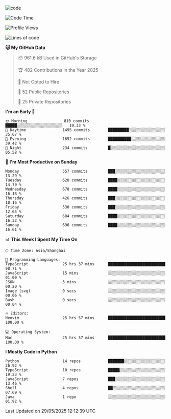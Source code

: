 
<!--
**liuyaanng/liuyaanng** is a ✨ _special_ ✨ repository because its `README.md` (this file) appears on your GitHub profile.

Here are some ideas to get you started:

- 🔭 I’m currently working on ...
- 🌱 I’m currently learning ...
- 👯 I’m looking to collaborate on ...
- 🤔 I’m looking for help with ...
- 💬 Ask me about ...
- 📫 How to reach me: ...
- 😄 Pronouns: ...
- ⚡ Fun fact: ...
-->


![code](https://cdn.jsdelivr.net/gh/liuyaanng/liuyaanng@1.0/code.gif) 

<!--START_SECTION:waka-->
![Code Time](http://img.shields.io/badge/Code%20Time-1%2C530%20hrs%206%20mins-blue)

![Profile Views](http://img.shields.io/badge/Profile%20Views-0-blue)

![Lines of code](https://img.shields.io/badge/From%20Hello%20World%20I%27ve%20Written-21.1%20million%20lines%20of%20code-blue)

**🐱 My GitHub Data** 

> 📦 961.6 kB Used in GitHub's Storage 
 > 
> 🏆 482 Contributions in the Year 2025
 > 
> 🚫 Not Opted to Hire
 > 
> 📜 52 Public Repositories 
 > 
> 🔑 25 Private Repositories 
 > 
**I'm an Early 🐤** 

```text
🌞 Morning                810 commits         █████░░░░░░░░░░░░░░░░░░░░   19.33 % 
🌆 Daytime                1495 commits        █████████░░░░░░░░░░░░░░░░   35.67 % 
🌃 Evening                1652 commits        ██████████░░░░░░░░░░░░░░░   39.42 % 
🌙 Night                  234 commits         █░░░░░░░░░░░░░░░░░░░░░░░░   05.58 % 
```
📅 **I'm Most Productive on Sunday** 

```text
Monday                   557 commits         ███░░░░░░░░░░░░░░░░░░░░░░   13.29 % 
Tuesday                  620 commits         ████░░░░░░░░░░░░░░░░░░░░░   14.79 % 
Wednesday                678 commits         ████░░░░░░░░░░░░░░░░░░░░░   16.18 % 
Thursday                 426 commits         ███░░░░░░░░░░░░░░░░░░░░░░   10.16 % 
Friday                   530 commits         ███░░░░░░░░░░░░░░░░░░░░░░   12.65 % 
Saturday                 684 commits         ████░░░░░░░░░░░░░░░░░░░░░   16.32 % 
Sunday                   696 commits         ████░░░░░░░░░░░░░░░░░░░░░   16.61 % 
```


📊 **This Week I Spent My Time On** 

```text
🕑︎ Time Zone: Asia/Shanghai

💬 Programming Languages: 
TypeScript               25 hrs 37 mins      █████████████████████████   98.71 % 
JavaScript               15 mins             ░░░░░░░░░░░░░░░░░░░░░░░░░   01.00 % 
JSON                     3 mins              ░░░░░░░░░░░░░░░░░░░░░░░░░   00.20 % 
Image (svg)              0 secs              ░░░░░░░░░░░░░░░░░░░░░░░░░   00.06 % 
Bash                     0 secs              ░░░░░░░░░░░░░░░░░░░░░░░░░   00.04 % 

🔥 Editors: 
Neovim                   25 hrs 57 mins      █████████████████████████   100.00 % 

💻 Operating System: 
Mac                      25 hrs 57 mins      █████████████████████████   100.00 % 
```

**I Mostly Code in Python** 

```text
Python                   14 repos            ███████░░░░░░░░░░░░░░░░░░   26.92 % 
TypeScript               10 repos            █████░░░░░░░░░░░░░░░░░░░░   19.23 % 
JavaScript               7 repos             ███░░░░░░░░░░░░░░░░░░░░░░   13.46 % 
Shell                    4 repos             ██░░░░░░░░░░░░░░░░░░░░░░░   07.69 % 
Java                     1 repo              ░░░░░░░░░░░░░░░░░░░░░░░░░   01.92 % 
```




 Last Updated on 29/05/2025 12:12:39 UTC
<!--END_SECTION:waka-->
